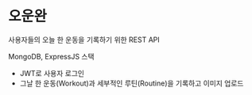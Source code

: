 # 오운완

사용자들의 오늘 한 운동을 기록하기 위한 REST API

MongoDB, ExpressJS 스택

* JWT로 사용자 로그인
* 그날 한 운동(Workout)과 세부적인 루틴(Routine)을 기록하고 이미지 업로드
